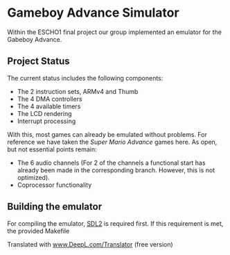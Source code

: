 # Gameboy Advance Simulator
Within the ESCHO1 final project our group implemented an emulator for the Gabeboy Advance.

## Project Status
The current status includes the following components:
 
 - The 2 instruction sets, ARMv4 and Thumb
 - The 4 DMA controllers
 - The 4 available timers
 - The LCD rendering
 - Interrupt processing

With this, most games can already be emulated without problems. 
For reference we have taken the _Super Mario Advance_ games here. 
As open, but not essential points remain:

 - The 6 audio channels (For 2 of the channels a functional start has already been made in the corresponding branch. However, this is not optimized).
 - Coprocessor functionality

## Building the emulator
For compiling the emulator, [SDL2](https://www.libsdl.org/index.php) is required first. 
If this requirement is met, the provided Makefile 

Translated with www.DeepL.com/Translator (free version)